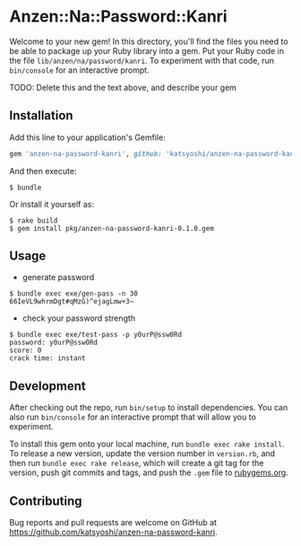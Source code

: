 # Anzen::Na::Password::Kanri

Welcome to your new gem! In this directory, you'll find the files you need to be able to package up your Ruby library into a gem. Put your Ruby code in the file `lib/anzen/na/password/kanri`. To experiment with that code, run `bin/console` for an interactive prompt.

TODO: Delete this and the text above, and describe your gem

## Installation

Add this line to your application's Gemfile:

```ruby
gem 'anzen-na-password-kanri', github: 'katsyoshi/anzen-na-password-kanri'
```

And then execute:

    $ bundle

Or install it yourself as:

    $ rake build
    $ gem install pkg/anzen-na-password-kanri-0.1.0.gem

## Usage

* generate password

```
$ bundle exec exe/gen-pass -n 30
66IeVL9whrmDgt#qMzG)^ejagLmw+3~
```

* check your password strength
```
$ bundle exec exe/test-pass -p y0urP@ssw0Rd
password: y0urP@ssw0Rd
score: 0
crack time: instant
```

## Development

After checking out the repo, run `bin/setup` to install dependencies. You can also run `bin/console` for an interactive prompt that will allow you to experiment.

To install this gem onto your local machine, run `bundle exec rake install`. To release a new version, update the version number in `version.rb`, and then run `bundle exec rake release`, which will create a git tag for the version, push git commits and tags, and push the `.gem` file to [rubygems.org](https://rubygems.org).

## Contributing

Bug reports and pull requests are welcome on GitHub at https://github.com/katsyoshi/anzen-na-password-kanri.

